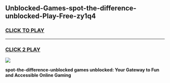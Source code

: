 
## Unblocked-Games-spot-the-difference-unblocked-Play-Free-zy1q4
<h3>
<a href="https://premium76.site?title=spot-the-difference-unblocked&ref=18A1">CLICK TO PLAY</a></h3>
<hr>

<h3>
<a href="https://premium76.site?title=spot-the-difference-unblocked&ref=18A1">CLICK 2 PLAY</a>
  
</h3>

<a href="https://premium76.site?title=spot-the-difference-unblocked&ref=18A1"><img src="https://clearcache.store/games.png"></a>


**spot-the-difference-unblocked games unblocked: Your Gateway to Fun and Accessible Online Gaming**
